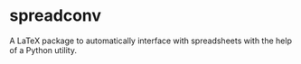 # spreadconv

A LaTeX package to automatically interface with spreadsheets with the help of a Python utility.
